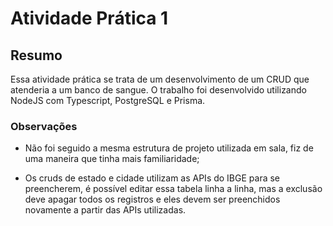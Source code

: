 # Atividade Prática 1

## Resumo

Essa atividade prática se trata de um desenvolvimento de um CRUD que atenderia a um banco de sangue. O trabalho foi desenvolvido utilizando NodeJS
com Typescript, PostgreSQL e Prisma.

### Observações

- Não foi seguido a mesma estrutura de projeto utilizada em sala, fiz de uma maneira que tinha mais familiaridade;

- Os cruds de estado e cidade utilizam as APIs do IBGE para se preencherem, é possível editar essa tabela linha a linha, mas a exclusão deve apagar todos
os registros e eles devem ser preenchidos novamente a partir das APIs utilizadas.
